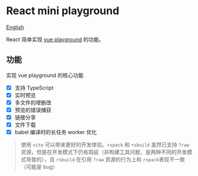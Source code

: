 # React mini playground

[English](./README-en-US.md)

React 简单实现 [vue playground](https://play.vuejs.org) 的功能。

## 功能

实现 vue playground 的核心功能

- [x] 支持 TypeScript
- [x] 实时预览
- [x] 多文件的增删改
- [x] 预览的错误捕获
- [x] 链接分享
- [x] 文件下载
- [x] babel 编译时的长任务 worker 优化

> 使用 `vite` 可以带来更好的开发体验。`rspack` 和 `rsbuild` 虽然已支持 `?raw` 资源，但是在开发模式下仍有瑕疵（非构建工具问题，是两种不同的开发模式导致的），且 `rsbuild` 在引用 `?raw` 资源的行为上和 `rspack`表现不一致（可能是 bug）
